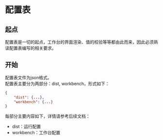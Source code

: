 # 配置表

## 起点

配置表是一切的起点，工作台的界面渲染、值的校验等等都由此而来，因此必须熟读配置表编写的相关要求。

## 开始

配置表文件为json格式。<br>
配置表主要分为两部分：dist, workbench，形式如下：

```json
{
    "dist": {...},
    "workbench": {...}
}
```

每部分主要内容如下，详情请参考后续文档：

- dist：运行配置
- workbench：工作台配置
